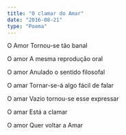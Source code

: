 ```yaml
---
title: "O clamar do Amar"
date: "2016-08-21"
type: "Poema"
---
```


O Amor 
Tornou-se tão banal

O amor 
A mesma reprodução oral

O amor 
Anulado o sentido filosofal

O amar 
Tornar-se-á algo fácil de falar

O amar 
Vazio tornou-se esse expressar

O amar 
Está a clamar

O amor 
Quer voltar a Amar 


